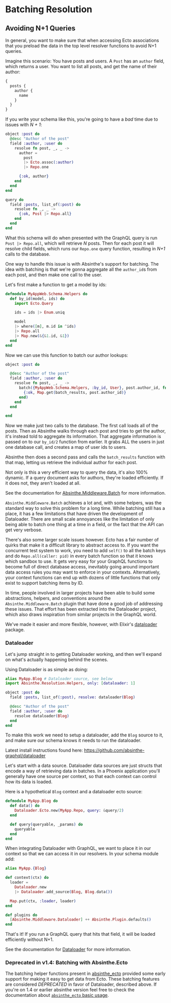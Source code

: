 # Batching Resolution

## Avoiding N+1 Queries

In general, you want to make sure that when accessing Ecto associations that you
preload the data in the top level resolver functions to avoid N+1 queries.

Imagine this scenario: You have posts and users. A `Post` has an `author` field, which
returns a user. You want to list all posts, and get the name of their author:

```graphql
{
  posts {
    author {
      name
    }
  }
}
```

If you write your schema like this, you're going to have a _bad_ time due to issues with _N + 1_:

```elixir
object :post do
  @desc "Author of the post"
  field :author, :user do
    resolve fn post, _, _ ->
      author =
        post
        |> Ecto.assoc(:author)
        |> Repo.one

      {:ok, author}
    end
  end
end

query do
  field :posts, list_of(:post) do
    resolve fn _, _ ->
      {:ok, Post |> Repo.all}
    end
  end
end
```

What this schema will do when presented with the GraphQL query is
run `Post |> Repo.all`, which will retrieve _N_ posts. Then for each
post it will resolve child fields, which runs our `Repo.one` query
function, resulting in _N+1_ calls to the database.

One way to handle this issue is with Absinthe's support for
batching. The idea with batching is that we're gonna aggregate all the
`author_id`s from each post, and then make one call to the user.

Let's first make a function to get a model by ids:

```elixir
defmodule MyAppWeb.Schema.Helpers do
  def by_id(model, ids) do
    import Ecto.Query

    ids = ids |> Enum.uniq

    model
    |> where([m], m.id in ^ids)
    |> Repo.all
    |> Map.new(&{&1.id, &1})
  end
end
```

Now we can use this function to batch our author lookups:

```elixir
object :post do

  @desc "Author of the post"
  field :author, :user do
    resolve fn post, _, _ ->
      batch({MyAppWeb.Schema.Helpers, :by_id, User}, post.author_id, fn batch_results ->
        {:ok, Map.get(batch_results, post.author_id)}
      end)
    end
  end

end
```

Now we make just two calls to the database. The first call loads all of the posts.
Then as Absinthe walks through each post and tries to get the author, it's instead
told to aggregate its information. That aggregate information is passed on to our `by_id/2` function from earlier.
It grabs ALL the users in just one database call, and creates a map of user ids
to users.

Absinthe then does a second pass and calls the `batch_results` function with that
map, letting us retrieve the individual author for each post.

Not only is this a very efficient way to query the data, it's also 100% dynamic.
If a query document asks for authors, they're loaded efficiently. If it does not,
they aren't loaded at all.

See the documentation for [Absinthe.Middleware.Batch](Absinthe.Middleware.Batch.html) for more information.

`Absinthe.Middleware.Batch` achieves a lot and, with some helpers, was the
standard way to solve this problem for a long time. While batching still has a
place, it has a few limitations that have driven the development of Dataloader.
There are small scale annoyances like the limitation of only being able to batch
one thing at a time in a field, or the fact that the API can get very verbose.

There's also some larger scale issues however. Ecto has a fair number of quirks
that make it a difficult library to abstract access to. If you want the
concurrent test system to work, you need to add `self()` to all the batch keys
and do `Repo.all(caller: pid)` in every batch function so that it knows which
sandbox to use. It gets very easy for your GraphQL functions to become full of
direct database access, inevitably going around important data access rules you
may want to enforce in your contexts. Alternatively, your context functions can
end up with dozens of little functions that only exist to support batching items
by ID.

In time, people involved in larger projects have been able to build some
abstractions, helpers, and conventions around the `Absinthe.Middleware.Batch`
plugin that have done a good job of addressing these issues. That effort has been
extracted into the Dataloader project, which also draws inspiration from similar
projects in the GraphQL world.

We've made it easier and more flexible, however, with
Elixir's [dataloader](https://hex.pm/packages/dataloader) package.

### Dataloader

Let's jump straight in to getting Dataloader working, and then we'll expand on
what's actually happening behind the scenes.

Using Dataloader is as simple as doing:

```elixir
alias MyApp.Blog # Dataloader source, see below
import Absinthe.Resolution.Helpers, only: [dataloader: 1]

object :post do
  field :posts, list_of(:post), resolve: dataloader(Blog)

  @desc "Author of the post"
  field :author, :user do
    resolve dataloader(Blog)
  end
end
```

To make this work we need to setup a dataloader, add the `Blog` source to it, and
make sure our schema knows it needs to run the dataloader.

Latest install instructions found here: https://github.com/absinthe-graphql/dataloader

Let's start with a data source. Dataloader data sources are just structs that encode
a way of retrieving data in batches. In a Phoenix application you'll generally have one
source per context, so that each context can control how its data is loaded.

Here is a hypothetical `Blog` context and a dataloader ecto source:

```elixir
defmodule MyApp.Blog do
  def data() do
    Dataloader.Ecto.new(MyApp.Repo, query: &query/2)
  end

  def query(queryable, _params) do
    queryable
  end
end
```

When integrating Dataloader with GraphQL, we want to place it in our context so
that we can access it in our resolvers. In your schema module add:

```elixir
alias MyApp.{Blog}

def context(ctx) do
  loader =
    Dataloader.new
    |> Dataloader.add_source(Blog, Blog.data())

  Map.put(ctx, :loader, loader)
end

def plugins do
  [Absinthe.Middleware.Dataloader] ++ Absinthe.Plugin.defaults()
end
```

That's it! If you run a GraphQL query that hits that field, it will be loaded efficiently without N+1.

See the documentation for [Dataloader](dataloader.html) for more information.

### Deprecated in v1.4: Batching with Absinthe.Ecto

The batching helper functions present
in [absinthe_ecto](https://github.com/absinthe-graphql/absinthe_ecto)
provided some early support for making it easy to get data from Ecto. These batching features are considered *DEPRECATED* in favor of
Dataloader, described above. If you're on 1.4 or earlier absinthe version feel free to check the documentation about [`absinthe_ecto` basic usage](https://hexdocs.pm/absinthe_ecto/Absinthe.Ecto.html#module-basic-usage).
